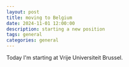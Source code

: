 ```yaml
---
layout: post
title: moving to Belgium
date: 2024-11-01 12:00:00
description: starting a new position
tags: general
categories: general
---
```


Today I'm starting at Vrije Universiteit Brussel.